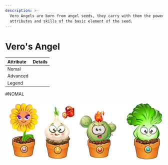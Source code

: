 ```yaml
---
description: >-
  Vero Angels are born from angel seeds, they carry with them the powers of the
  attributes and skills of the basic element of the seed.
---
```


# Vero's Angel

| Attribute | Details |
| :--- | :--- |
| Nomal |  |
| Advanced |  |
| Legend |  |

\#NOMAL

![Plant Angel Nomal](../../.gitbook/assets/plant_nomal.png)

